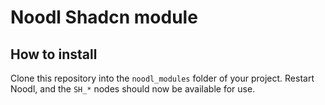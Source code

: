 # Noodl Shadcn module

## How to install

Clone this repository into the `noodl_modules` folder of your project.
Restart Noodl, and the `SH_*` nodes should now be available for use.
